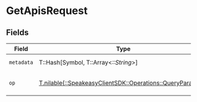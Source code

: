 # GetApisRequest


## Fields

| Field                                                                                                | Type                                                                                                 | Required                                                                                             | Description                                                                                          |
| ---------------------------------------------------------------------------------------------------- | ---------------------------------------------------------------------------------------------------- | ---------------------------------------------------------------------------------------------------- | ---------------------------------------------------------------------------------------------------- |
| `metadata`                                                                                           | T::Hash[Symbol, T::Array<*::String*>]                                                                | :heavy_minus_sign:                                                                                   | Metadata to filter Apis on                                                                           |
| `op`                                                                                                 | [T.nilable(::SpeakeasyClientSDK::Operations::QueryParamOp)](../../models/operations/queryparamop.md) | :heavy_minus_sign:                                                                                   | Configuration for filter operations                                                                  |